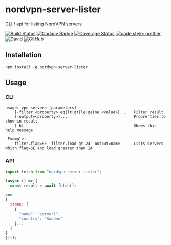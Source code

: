 # nordvpn-server-lister

CLI / api for listing NordVPN servers

[![Build Status](https://travis-ci.com/jaspenlind/nordvpn-server-lister.svg)](https://travis-ci.com/jaspenlind/nordvpn-server-lister)
[![Codacy Badge](https://api.codacy.com/project/badge/Grade/93451c5afd954bd0a56d2417d2dbe301)](https://www.codacy.com/manual/jaspenlind/asuswrt-cli?utm_source=github.com&utm_medium=referral&utm_content=jaspenlind/nordvpn-server-lister&utm_campaign=Badge_Grade)
[![Coverage Status](https://coveralls.io/repos/jaspenlind/asuswrt-cli/badge.svg)](https://coveralls.io/r/jaspenlind/nordvpn-server-lister)
[![code style: prettier](https://img.shields.io/badge/code_style-prettier-ff69b4.svg?style=flat-square)](https://github.com/prettier/prettier)
![David](https://david-dm.org/jaspenlind/nordvpn-server-lister.svg)
![GitHub](https://img.shields.io/github/license/jaspenlind/nordvpn-server-lister)

## Installation

```shell
npm install -g nordvpn-server-lister
```

## Usage

### CLI

```shell
usage: vpn-servers [parameters]
    [-filter.<property> eq|lt|gt|le|ge|ne <value>]...   Filter result
    [-output=<property>]...                             Proprerties to show in result
    [-h]                                                Shows this help message

 Example:
   -filter.flag=SE -filter.load gt 24 -output=name      Lists servers whith flag=SE and load greater than 24
```

### API

```js
import fetch from "nordvpn-server-lister";

(async () => {
  const result = await fetch();

==>
{
  items: [
    {
      "name": "server1",
      "country": "Sweden"
    }...
  ]
}
})();
```
